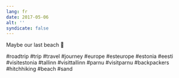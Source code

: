 ```yaml
---
lang: fr
date: 2017-05-06
alt: ''
syndicate: false
---
```


Maybe our last beach 🌅

#roadtrip #trip #travel #journey #europe #esteurope #estonia #eesti #visitestonia #tallinn #visittallinn #parnu #visitparnu #backpackers #hitchhiking #beach #sand
